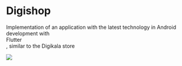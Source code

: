 # Digishop
Implementation of an application with the latest technology in Android development with <br>Flutter</br>, similar to the Digikala store


![](https://github.com/EstakiDev/Digishop/blob/main/Untitled%20design.gif)
